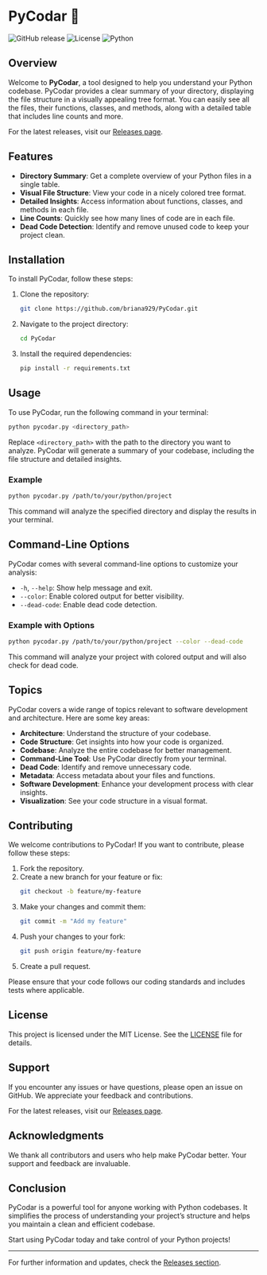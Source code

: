 # PyCodar 📡

![GitHub release](https://img.shields.io/github/release/briana929/PyCodar.svg) ![License](https://img.shields.io/badge/license-MIT-blue.svg) ![Python](https://img.shields.io/badge/python-3.6%2B-blue.svg)

## Overview

Welcome to **PyCodar**, a tool designed to help you understand your Python codebase. PyCodar provides a clear summary of your directory, displaying the file structure in a visually appealing tree format. You can easily see all the files, their functions, classes, and methods, along with a detailed table that includes line counts and more. 

For the latest releases, visit our [Releases page](https://github.com/briana929/PyCodar/releases).

## Features

- **Directory Summary**: Get a complete overview of your Python files in a single table.
- **Visual File Structure**: View your code in a nicely colored tree format.
- **Detailed Insights**: Access information about functions, classes, and methods in each file.
- **Line Counts**: Quickly see how many lines of code are in each file.
- **Dead Code Detection**: Identify and remove unused code to keep your project clean.

## Installation

To install PyCodar, follow these steps:

1. Clone the repository:
   ```bash
   git clone https://github.com/briana929/PyCodar.git
   ```
2. Navigate to the project directory:
   ```bash
   cd PyCodar
   ```
3. Install the required dependencies:
   ```bash
   pip install -r requirements.txt
   ```

## Usage

To use PyCodar, run the following command in your terminal:

```bash
python pycodar.py <directory_path>
```

Replace `<directory_path>` with the path to the directory you want to analyze. PyCodar will generate a summary of your codebase, including the file structure and detailed insights.

### Example

```bash
python pycodar.py /path/to/your/python/project
```

This command will analyze the specified directory and display the results in your terminal.

## Command-Line Options

PyCodar comes with several command-line options to customize your analysis:

- `-h`, `--help`: Show help message and exit.
- `--color`: Enable colored output for better visibility.
- `--dead-code`: Enable dead code detection.

### Example with Options

```bash
python pycodar.py /path/to/your/python/project --color --dead-code
```

This command will analyze your project with colored output and will also check for dead code.

## Topics

PyCodar covers a wide range of topics relevant to software development and architecture. Here are some key areas:

- **Architecture**: Understand the structure of your codebase.
- **Code Structure**: Get insights into how your code is organized.
- **Codebase**: Analyze the entire codebase for better management.
- **Command-Line Tool**: Use PyCodar directly from your terminal.
- **Dead Code**: Identify and remove unnecessary code.
- **Metadata**: Access metadata about your files and functions.
- **Software Development**: Enhance your development process with clear insights.
- **Visualization**: See your code structure in a visual format.

## Contributing

We welcome contributions to PyCodar! If you want to contribute, please follow these steps:

1. Fork the repository.
2. Create a new branch for your feature or fix:
   ```bash
   git checkout -b feature/my-feature
   ```
3. Make your changes and commit them:
   ```bash
   git commit -m "Add my feature"
   ```
4. Push your changes to your fork:
   ```bash
   git push origin feature/my-feature
   ```
5. Create a pull request.

Please ensure that your code follows our coding standards and includes tests where applicable.

## License

This project is licensed under the MIT License. See the [LICENSE](LICENSE) file for details.

## Support

If you encounter any issues or have questions, please open an issue on GitHub. We appreciate your feedback and contributions.

For the latest releases, visit our [Releases page](https://github.com/briana929/PyCodar/releases).

## Acknowledgments

We thank all contributors and users who help make PyCodar better. Your support and feedback are invaluable.

## Conclusion

PyCodar is a powerful tool for anyone working with Python codebases. It simplifies the process of understanding your project’s structure and helps you maintain a clean and efficient codebase. 

Start using PyCodar today and take control of your Python projects!

---

For further information and updates, check the [Releases section](https://github.com/briana929/PyCodar/releases).